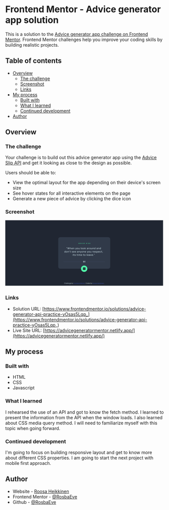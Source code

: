 # Frontend Mentor - Advice generator app solution

This is a solution to the [Advice generator app challenge on Frontend Mentor](https://www.frontendmentor.io/challenges/advice-generator-app-QdUG-13db). Frontend Mentor challenges help you improve your coding skills by building realistic projects.

## Table of contents

- [Overview](#overview)
  - [The challenge](#the-challenge)
  - [Screenshot](#screenshot)
  - [Links](#links)
- [My process](#my-process)
  - [Built with](#built-with)
  - [What I learned](#what-i-learned)
  - [Continued development](#continued-development)
- [Author](#author)


## Overview

### The challenge

Your challenge is to build out this advice generator app using the [Advice Slip API](https://api.adviceslip.com) and get it looking as close to the design as possible.

Users should be able to:

- View the optimal layout for the app depending on their device's screen size
- See hover states for all interactive elements on the page
- Generate a new piece of advice by clicking the dice icon

### Screenshot

![](images/Screenshot.png)


### Links

- Solution URL: [https://www.frontendmentor.io/solutions/advice-generator-api-practice-yOsas5Lqp_](https://www.frontendmentor.io/solutions/advice-generator-api-practice-yOsas5Lqp_)
- Live Site URL: [https://advicegeneratormentor.netlify.app/](https://advicegeneratormentor.netlify.app/)

## My process

### Built with

- HTML
- CSS 
- Javascript 


### What I learned

I rehearsed the use of an API and got to know the fetch method. 
I learned to present the information from the API when the window loads. 
I also learned about CSS media query method. I will need to familiarize myself with this topic when going forward. 


### Continued development

I'm going to focus on building responsive layout and get to know more about different CSS properties. I am going to start the next project with mobile first approach. 



## Author

- Website - [Roosa Heikkinen](https://roosaheikkinen.netlify.app/)
- Frontend Mentor - [@RosbaEve](https://www.frontendmentor.io/profile/RosbaEve)
- Github - [@RosbaEve](https://github.com/RosbaEve)

